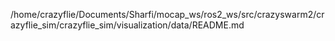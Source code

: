 /home/crazyflie/Documents/Sharfi/mocap_ws/ros2_ws/src/crazyswarm2/crazyflie_sim/crazyflie_sim/visualization/data/README.md
